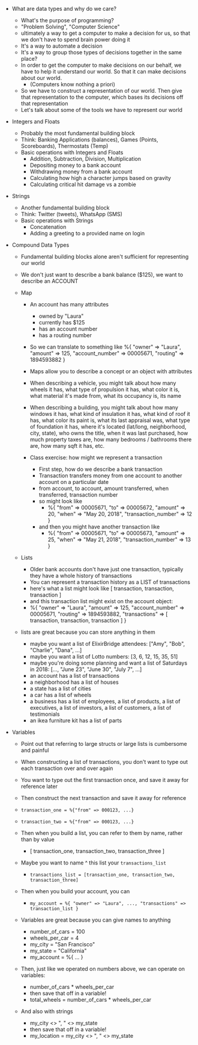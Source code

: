 * What are data types and why do we care?
  * What's the purpose of programming?
  * "Problem Solving", "Computer Science"
  * ultimately a way to get a computer to make a decision for us, so that we don't have to spend brain power doing it
  * It's a way to automate a decision
  * It's a way to group those types of decisions together in the same place?
  * In order to get the computer to make decisions on our behalf, we have to help it understand our world. So that it can make decisions about our world.
    * (Computers know nothing a priori)
  * So we have to construct a representation of our world. Then give that representation to the computer, which bases its decisions off that representation
  * Let's talk about some of the tools we have to represent our world

* Integers and Floats
  * Probably the most fundamental building block
  * Think: Banking Applications (balances), Games (Points, Scoreboards), Thermostats (Temp)
  * Basic operations with Integers and Floats
    * Addition, Subtraction, Division, Multiplication
    * Depositing money to a bank account
    * Withdrawing money from a bank account
    * Calculating how high a character jumps based on gravity
    * Calculating critical hit damage vs a zombie

* Strings
  * Another fundamental building block
  * Think: Twitter (tweets), WhatsApp (SMS)
  * Basic operations with Strings
    * Concatenation
    * Adding a greeting to a provided name on login

* Compound Data Types
  * Fundamental building blocks alone aren't sufficient for representing our world
  * We don't just want to describe a bank balance ($125), we want to describe an ACCOUNT
  * Map
    * An account has many attributes
      * owned by "Laura"
      * currently has $125
      * has an account number
      * has a routing number
    * So we can translate to something like
      %{
        "owner" => "Laura",
        "amount" => 125,
        "account_number" => 00005671,
        "routing" => 1894593882
      }

    * Maps allow you to describe a concept or an object with attributes
    * When describing a vehicle, you might talk about how many wheels it has, what type of propulsion it has, what color it is, what material it's made from, what its occupancy is, its name
    * When describing a building, you might talk about how many windows it has, what kind of insulation it has, what kind of roof it has, what color its paint is, what its last appraisal was, what type of foundation it has, where it's located (lat/long, neighborhood, city, state), who owns the title, when it was last purchased, how much property taxes are, how many bedrooms / bathrooms there are, how many sqft it has, etc.

    * Class exercise: how might we represent a transaction
      * First step, how do we describe a bank transaction
      * Transaction transfers money from one account to another account on a particular date
      * from account, to account, amount transferred, when transferred, transaction number
      * so might look like
        * %{
              "from" => 00005671,
              "to" => 00005672,
              "amount" => 20,
              "when" => "May 20, 2018",
              "transaction_number" => 12
            }
      * and then you might have another transaction like
        * %{
              "from" => 00005671,
              "to" => 00005673,
              "amount" => 25,
              "when" => "May 21, 2018",
              "transaction_number" => 13
            }

  * Lists
    * Older bank accounts don't have just one transaction, typically they have a whole history of transactions
    * You can represent a transaction history as a LIST of transactions
    * here's what a list might look like [ transaction, transaction, transaction ]
    * and this transaction list might exist on the account object:
    *  %{
          "owner" => "Laura",
          "amount" => 125,
          "account_number" => 00005671,
          "routing" => 1894593882,
          "transactions" => [ transaction, transaction, transaction ]
        }

  * lists are great because you can store anything in them
    * maybe you want a list of ElixirBridge attendees: ["Amy", "Bob", "Charlie", "Dana", ...]
    * maybe you want a list of Lotto numbers: [3, 6, 12, 15, 35, 51]
    * maybe you're doing some planning and want a list of Saturdays in 2018: [..., "June 23", "June 30", "July 7", ...]
    * an account has a list of transactions
    * a neighborhood has a list of houses
    * a state has a list of cities
    * a car has a list of wheels
    * a business has a list of employees, a list of products, a list of executives, a list of investors, a list of customers, a list of testimonials
    * an ikea furniture kit has a list of parts

* Variables
  * Point out that referring to large structs or large lists is cumbersome and painful
  * When constructing a list of transactions, you don't want to type out each transaction over and over again
  * You want to type out the first transaction once, and save it away for reference later
  * Then construct the next transaction and save it away for reference
  * `transaction_one = %{"from" => 000123, ...}`
  * `transaction_two = %{"from" => 000123, ...}`
  * Then when you build a list, you can refer to them by name, rather than by value
    * [ transaction_one, transaction_two, transaction_three ]
  * Maybe you want to name ^ this list your `transactions_list`
    * `transactions_list = [transaction_one, transaction_two, transaction_three]`
  * Then when you build your account, you can
    * `my_account = %{ "owner" => "Laura", ..., "transactions" => transaction_list }`

  * Variables are great because you can give names to anything
    * number_of_cars = 100
    * wheels_per_car = 4
    * my_city = "San Francisco"
    * my_state = "California"
    * my_account = %{ ... }

  * Then, just like we operated on numbers above, we can operate on variables:
    * number_of_cars * wheels_per_car
    * then save that off in a variable!
    * total_wheels = number_of_cars * wheels_per_car
  * And also with strings
    * my_city <> ", " <> my_state
    * then save that off in a variable!
    * my_location = my_city <> ", " <> my_state